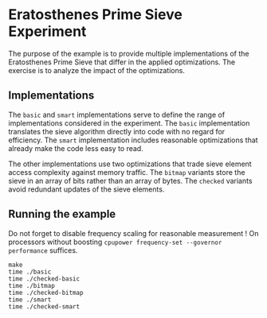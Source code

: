 # Eratosthenes Prime Sieve Experiment

The purpose of the example is to provide multiple implementations of the Eratosthenes Prime Sieve
that differ in the applied optimizations. The exercise is to analyze the impact of the optimizations.

## Implementations

The `basic` and `smart` implementations serve to define the range of implementations considered in the experiment.
The `basic` implementation translates the sieve algorithm directly into code with no regard for efficiency.
The `smart` implementation includes reasonable optimizations that already make the code less easy to read.

The other implementations use two optimizations that trade sieve element access complexity against memory traffic.
The `bitmap` variants store the sieve in an array of bits rather than an array of bytes.
The `checked` variants avoid redundant updates of the sieve elements.

## Running the example

Do not forget to disable frequency scaling for reasonable measurement !
On processors without boosting `cpupower frequency-set --governor performance` suffices.

```shell
make
time ./basic
time ./checked-basic
time ./bitmap
time ./checked-bitmap
time ./smart
time ./checked-smart
```
